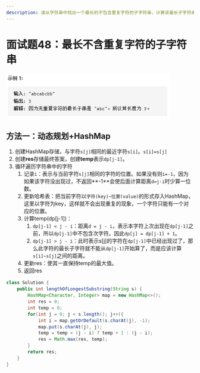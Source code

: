 ```yaml
---
description: 请从字符串中找出一个最长的不包含重复字符的子字符串，计算该最长子字符串的长度。
---
```


# 面试题48：最长不含重复字符的子字符串

![](.gitbook/assets/image%20%2838%29.png)

## 方法一：动态规划+HashMap

1. 创建HashMap存储，与字符`s[j]`相同的最近字符`s[i]`。`s[i]=s[j]` 
2. 创建**res**存储最终答案，创建**temp**表示`dp[j-1]`。
3. 循环遍历字符串中的字符
   1. 记录`i`：表示与当前字符`s[j]`相同的字符的位置。如果没有则`i=-1`，因为如果该字符没出现过，不返回**-1**会使后面计算距离`d=j-i`时少算一位数。
   2. 更新哈希表：把当前字符以`字符(key)~位置(value)`的形式存入HashMap，这里以字符为key，这样就不会出现重复的现象，一个字符只能有一个对应的位置。
   3. 计算temp\(dp\[j-1\]\)：
      1. `dp[j-1] < j - i`：距离`d = j - i`，表示本字符上次出现在`dp[j-1]`之前，所以`dp[j-1]`中不包含次字符。因此`dp[j] = dp[j-1] + 1`。
      2. `dp[j-1] > j - i`：此时表示s\[j\]的字符在`dp[j-1]`中已经出现过了，那么此字符的最长子字符就不能从`dp[j-1]`开始算了，而是应该计算`s[i]~s[j]`之间的距离。
   4. 更新res：使其一直保持temp的最大值。
   5. 返回res

```java
class Solution {
    public int lengthOfLongestSubstring(String s) {
        HashMap<Character, Integer> map = new HashMap<>();
        int res = 0;
        int temp = 0;
        for(int j = 0; j < s.length(); j++){
            int i = map.getOrDefault(s.charAt(j), -1);
            map.put(s.charAt(j), j);
            temp = temp < (j - i) ? temp + 1 : (j - i);
            res = Math.max(res, temp);
        }
        return res;
    }
}
```

